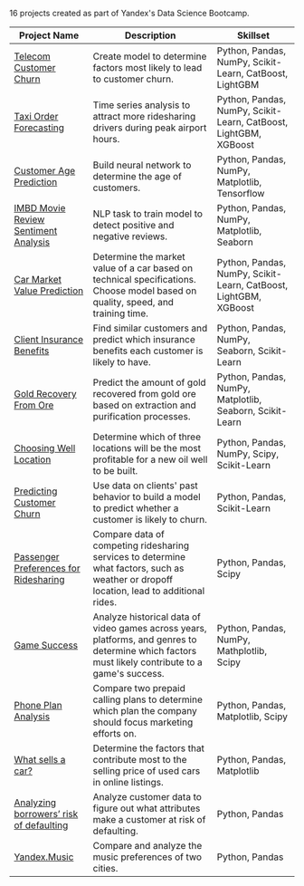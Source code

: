 16 projects created as part of Yandex's Data Science Bootcamp.

| **Project Name** | **Description** | **Skillset** |
|---|---|---|
| [Telecom Customer Churn](https://github.com/iettle/data-science-projects/blob/main/15-churn-factors.ipynb) | Create model to determine factors most likely to lead to customer churn. | Python, Pandas, NumPy, Scikit-Learn, CatBoost, LightGBM |
| [Taxi Order Forecasting](https://github.com/iettle/data-science-projects/blob/main/14-taxi-order-forecast.ipynb) | Time series analysis to attract more ridesharing drivers during peak airport hours. | Python, Pandas, NumPy, Scikit-Learn, CatBoost, LightGBM, XGBoost |
| [Customer Age Prediction](https://github.com/iettle/data-science-projects/blob/main/13-customer-age-prediction.ipynb) | Build neural network to determine the age of customers. | Python, Pandas, NumPy, Matplotlib, Tensorflow |
| [IMBD Movie Review Sentiment Analysis](https://github.com/iettle/data-science-projects/blob/main/12-imdb-movie-reviews.ipynb) | NLP task to train model to detect positive and negative reviews. | Python, Pandas, NumPy, Matplotlib, Seaborn |
| [Car Market Value Prediction](https://github.com/iettle/data-science-projects/blob/main/11-car-market-value.ipynb) | Determine the market value of a car based on technical specifications. Choose model based on quality, speed, and training time.  | Python, Pandas, NumPy, Scikit-Learn, CatBoost, LightGBM, XGBoost |
| [Client Insurance Benefits](https://github.com/iettle/data-science-projects/blob/main/10-insurance-customer-benefits.ipynb) | Find similar customers and predict which insurance benefits each customer is likely to have. | Python, Pandas, NumPy, Seaborn, Scikit-Learn |
| [Gold Recovery From Ore](https://github.com/iettle/data-science-projects/blob/main/09-gold-recovery.ipynb) | Predict the amount of gold recovered from gold ore based on extraction and purification processes. | Python, Pandas, NumPy, Matplotlib, Seaborn, Scikit-Learn |
| [Choosing Well Location](https://github.com/iettle/data-science-projects/blob/main/08-well-location-prediction.ipynb) | Determine which of three locations will be the most profitable for a new oil well to be built. | Python, Pandas, NumPy, Scipy, Scikit-Learn |
| [Predicting Customer Churn](https://github.com/iettle/data-science-projects/blob/main/07-customer-churn.ipynb) | Use data on clients' past behavior to build a model to predict whether a customer is likely to churn. | Python, Pandas, Scikit-Learn |
| [Passenger Preferences for Ridesharing](https://github.com/iettle/data-science-projects/blob/main/06-passanger_preferences.ipynb) | Compare data of competing ridesharing services to determine what factors, such as weather or dropoff location, lead to additional rides. | Python, Pandas, Scipy |
| [Game Success](https://github.com/iettle/data-science-projects#:~:text=05%2Dhistorical_game_analysis.ipynb) | Analyze historical data of video games across years, platforms, and genres to determine which factors must likely contribute to a game's success. | Python, Pandas, NumPy, Mathplotlib, Scipy |
| [Phone Plan Analysis](https://github.com/iettle/data-science-projects/blob/main/04-phone_plan_analysis.ipynb) | Compare two prepaid calling plans to determine which plan the company should focus marketing efforts on. | Python, Pandas, Matplotlib, Scipy |
| [What sells a car?](https://github.com/iettle/data-science-projects/blob/main/03-car_selling.ipynb) | Determine the factors that contribute most to the selling price of used cars in online listings. | Python, Pandas, Matplotlib |
| [Analyzing borrowers’ risk of defaulting](https://github.com/iettle/data-science-projects/blob/main/02-defaulting_risk.ipynb) | Analyze customer data to figure out what attributes make a customer at risk of defaulting. | Python, Pandas |
| [Yandex.Music](https://github.com/iettle/data-science-projects/blob/main/01-yandex_music.ipynb) | Compare and analyze the music preferences of two cities. | Python, Pandas |

